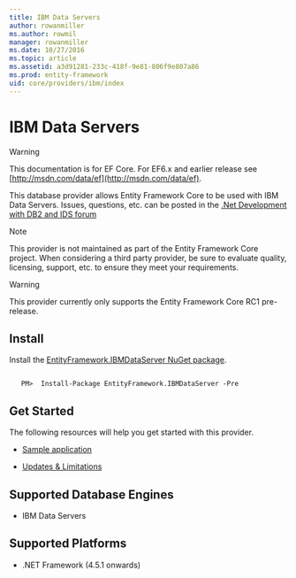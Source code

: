 ```yaml
---
title: IBM Data Servers
author: rowanmiller
ms.author: rowmil
manager: rowanmiller
ms.date: 10/27/2016
ms.topic: article
ms.assetid: a3d91281-233c-418f-9e81-806f9e807a86
ms.prod: entity-framework
uid: core/providers/ibm/index
---
```

# IBM Data Servers

> [!WARNING]
> This documentation is for EF Core. For EF6.x and earlier release see [http://msdn.com/data/ef](http://msdn.com/data/ef).

This database provider allows Entity Framework Core to be used with IBM Data Servers. Issues, questions, etc. can be posted in the [.Net Development with DB2 and IDS forum](https://www.ibm.com/developerworks/community/forums/html/forum?id=11111111-0000-0000-0000-000000000467)

> [!NOTE]
> This provider is not maintained as part of the Entity Framework Core project. When considering a third party provider, be sure to evaluate quality, licensing, support, etc. to ensure they meet your requirements.

> [!WARNING]
> This provider currently only supports the Entity Framework Core RC1 pre-release.

## Install

Install the [EntityFramework.IBMDataServer NuGet package](https://www.nuget.org/packages/EntityFramework.IBMDataServer).

<!-- literal_block"ids  "classes  "xml:space": "preserve", "backrefs  "linenos": false, "dupnames  : "csharp",", highlight_args}, "names": [] -->
````text

   PM>  Install-Package EntityFramework.IBMDataServer -Pre
````

## Get Started

The following resources will help you get started with this provider.
* [Sample application](https://www.ibm.com/developerworks/community/blogs/96960515-2ea1-4391-8170-b0515d08e4da/entry/sample_ef7_application_for_ibm_data_servers)

* [Updates & Limitations](https://www.ibm.com/developerworks/community/blogs/96960515-2ea1-4391-8170-b0515d08e4da/entry/latest_updates_and_limitations_for_ibm_data_server_entityframework_7)

## Supported Database Engines

* IBM Data Servers

## Supported Platforms

* .NET Framework (4.5.1 onwards)
